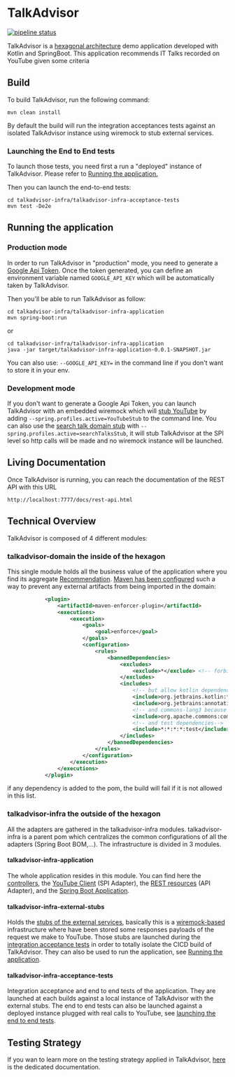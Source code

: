 # TalkAdvisor
[![pipeline status](https://gitlab.com/crafts-records/talkadvisor/talkadvisor-back/badges/master/pipeline.svg)](https://gitlab.com/crafts-records/talkadvisor/talkadvisor-back/commits/master)

TalkAdvisor is a [hexagonal architecture](https://beyondxscratch.com/2017/08/19/decoupling-your-technical-code-from-your-business-logic-with-the-hexagonal-architecture-hexarch) demo application developed with Kotlin and SpringBoot.
This application recommends IT Talks recorded on YouTube given some criteria

## Build  

To build TalkAdvisor, run the following command:
```
mvn clean install
```
By default the build will run the integration acceptances tests against an isolated TalkAdvisor instance using wiremock to 
stub external services.

### Launching the End to End tests
To launch those tests, you need first a run a "deployed" instance of TalkAdvisor. Please refer to [Running the application.](#running-the-application)

Then you can launch the end-to-end tests:
```
cd talkadvisor-infra/talkadvisor-infra-acceptance-tests
mvn test -De2e
```

## Running the application
### Production mode
In order to run TalkAdvisor in "production" mode, you need to generate a [Google Api Token](https://developers.google.com/youtube/registering_an_application).
Once the token generated, you can define an environment variable named ``GOOGLE_API_KEY`` which will be automatically taken by TalkAdvisor.

Then you'll be able to run TalkAdvisor as follow:
```
cd talkadvisor-infra/talkadvisor-infra-application
mvn spring-boot:run
``` 
or
```
cd talkadvisor-infra/talkadvisor-infra-application
java -jar target/talkadvisor-infra-application-0.0.1-SNAPSHOT.jar
``` 

You can also use: ``--GOOGLE_API_KEY=`` in the command line if you don't want to store it in your env.

### Development mode
If you don't want to generate a Google Api Token, you can launch TalkAdvisor with an embedded wiremock which will [stub YouTube](https://gitlab.com/crafts-records/talkadvisor/talkadvisor-back/blob/master/talkadvisor-infra/talkadvisor-infra-external-stubs/src/main/kotlin/org/craftsrecords/talkadvisor/infra/externalstubs/ExternalStubsApplicationInitializer.kt``````) by adding ``--spring.profiles.active=YouTubeStub`` to the command line.
You can also use the [search talk domain stub](https://gitlab.com/crafts-records/talkadvisor/talkadvisor-back/blob/master/talkadvisor-domain/src/main/kotlin/org/craftsrecords/talkadvisor/recommendation/spi/stubs/HardCodedTalksSearcher.kt) with ``--spring.profiles.active=searchTalksStub``, it will stub TalkAdvisor at the SPI level so http calls will be made and no wiremock instance will be launched.

## Living Documentation

Once TalkAdvisor is running, you can reach the documentation of the REST API with this URL

```
http://localhost:7777/docs/rest-api.html
```

## Technical Overview

TalkAdvisor is composed of 4 different modules:

### talkadvisor-domain the inside of the hexagon

This single module holds all the business value of the application where you find its aggregate [Recommendation](https://gitlab.com/crafts-records/talkadvisor/talkadvisor-back/blob/master/talkadvisor-domain/src/main/kotlin/org/craftsrecords/talkadvisor/recommendation/Recommendation.kt).
[Maven has been configured](https://gitlab.com/crafts-records/talkadvisor/talkadvisor-back/blob/master/talkadvisor-domain/pom.xml) such a way to prevent any external artifacts from being imported in the domain:

```xml
            <plugin>
                <artifactId>maven-enforcer-plugin</artifactId>
                <executions>
                    <execution>
                        <goals>
                            <goal>enforce</goal>
                        </goals>
                        <configuration>
                            <rules>
                                <bannedDependencies>
                                    <excludes>
                                        <exclude>*</exclude> <!-- forbids non domain dependencies -->
                                    </excludes>
                                    <includes>
                                        <!-- but allow kotlin dependencies-->
                                        <include>org.jetbrains.kotlin:*</include>
                                        <include>org.jetbrains:annotations</include>
                                        <!-- and commons-lang3 because we don't want to make the wheel again -->
                                        <include>org.apache.commons:commons-lang3</include>
                                        <!-- and test dependencies-->
                                        <include>*:*:*:*:test</include>
                                    </includes>
                                </bannedDependencies>
                            </rules>
                        </configuration>
                    </execution>
                </executions>
            </plugin>
```

if any dependency is added to the pom, the build will fail if it is not allowed in this list.

### talkadvisor-infra the outside of the hexagon

All the adapters are gathered in the talkadvisor-infra modules. talkadvisor-infra is a parent pom which centralizes the common configurations of all the adapters (Spring Boot BOM,...).
The infrastructure is divided in 3 modules.

#### talkadvisor-infra-application

The whole application resides in this module. You can find here the [controllers](https://gitlab.com/crafts-records/talkadvisor/talkadvisor-back/tree/master/talkadvisor-infra/talkadvisor-infra-application/src/main/kotlin/org/craftsrecords/talkadvisor/infra/controller), 
the [YouTube Client](https://gitlab.com/crafts-records/talkadvisor/talkadvisor-back/tree/master/talkadvisor-infra/talkadvisor-infra-application/src/main/kotlin/org/craftsrecords/talkadvisor/infra/youtube) (SPI Adapter),
the [REST resources](https://gitlab.com/crafts-records/talkadvisor/talkadvisor-back/tree/master/talkadvisor-infra/talkadvisor-infra-application/src/main/kotlin/org/craftsrecords/talkadvisor/infra/resources) (API Adapter), 
and the [Spring Boot Application](https://gitlab.com/crafts-records/talkadvisor/talkadvisor-back/blob/master/talkadvisor-infra/talkadvisor-infra-application/src/main/kotlin/org/craftsrecords/talkadvisor/infra/TalkAdvisorApplication.kt).

#### talkadvisor-infra-external-stubs

Holds the [stubs of the external services](https://gitlab.com/crafts-records/talkadvisor/talkadvisor-back/blob/master/talkadvisor-infra/talkadvisor-infra-external-stubs/src/main/kotlin/org/craftsrecords/talkadvisor/infra/externalstubs/ExternalStubsApplicationInitializer.kt), basically this is a [wiremock-based](http://wiremock.org/docs/) infrastructure where have been stored some responses payloads of the request we make to YouTube.
Those stubs are launched during the [integration acceptance tests](#talkadvisor-infra-acceptance-tests) in order to totally isolate the CICD build of TalkAdvisor.
They can also be used to run the application, see [Running the application](#running-the-application).

#### talkadvisor-infra-acceptance-tests

Integration acceptance and end to end tests of the application. They are launched at each builds against a local instance of TalkAdvisor with the external stubs.
The end to end tests can also be launched against a deployed instance plugged with real calls to YouTube, see [launching the end to end tests](#launching-the-end-to-end-tests).

## Testing Strategy

If you wan to learn more on the testing strategy applied in TalkAdvisor, [here](TestingStrategy.md) is the dedicated documentation.
